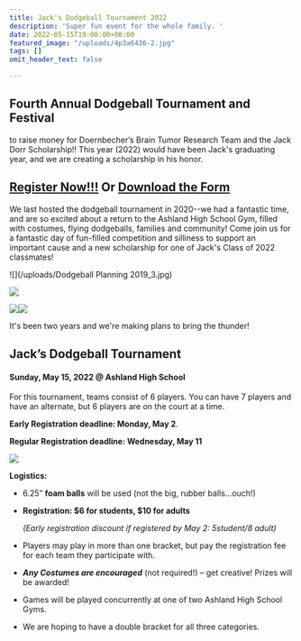 ```yaml
---
title: Jack's Dodgeball Tournament 2022
description: 'Super fun event for the whole family. '
date: 2022-05-15T19:00:00+00:00
featured_image: "/uploads/4p3a6436-2.jpg"
tags: []
omit_header_text: false

---
```

## Fourth Annual Dodgeball Tournament and Festival

to raise money for Doernbecher’s Brain Tumor Research Team and the Jack Dorr Scholarship!! This year (2022) would have been Jack's graduating year, and we are creating a scholarship in his honor. 

## [Register Now!!!](https://forms.gle/SUWy5Y6yRrQrF8vH8 "Registration Form") Or [Download the Form](https://drive.google.com/file/d/1ATbbPHhvLVVyJBiUZ6chm3iKkL8n_7Mi/view?usp=sharing "Downlad the Form")

We last hosted the dodgeball tournament in 2020--we had a fantastic time, and are so excited about a return to the Ashland High School Gym, filled with costumes, flying dodgeballs, families and community! Come join us for a fantastic day of fun-filled competition and silliness to support an important cause and a new scholarship for one of Jack's Class of 2022 classmates! 

![](/uploads/Dodgeball Planning 2019_3.jpg)

![](/uploads/4p3a6310-2.jpg)

![](/uploads/4p3a6411-2.jpg)![](/uploads/4p3a6517-2.jpg)

It's been two years and we're making plans to bring the thunder!

## **Jack’s Dodgeball Tournament**

#### **Sunday, May 15, 2022 @ Ashland High School**

For this tournament, teams consist of 6 players. You can have 7 players and have an alternate, but 6 players are on the court at a time.

**Early Registration deadline: Monday, May 2**.

**Regular Registration deadline: Wednesday, May 11**

![](/uploads/divisions.png)

**Logistics:**

* 6.25” **foam balls** will be used (not the big, rubber balls…ouch!)
* **Registration: $6 for students, $10 for adults**

  _(Early registration discount if registered by May 2: $5 student/$8 adult)_
* Players may play in more than one bracket, but pay the registration fee for each team they participate with.
* **_Any Costumes are encouraged_** (not required!) – get creative! Prizes will be awarded!
* Games will be played concurrently at one of two Ashland High School Gyms.
* We are hoping to have a double bracket for all three categories.